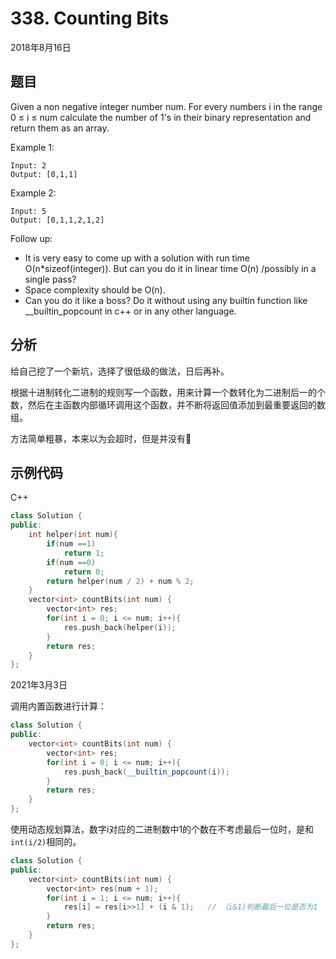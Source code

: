 # 338. Counting Bits

2018年8月16日

## 题目

Given a non negative integer number num. For every numbers i in the range 0 ≤ i ≤ num calculate the number of 1's in their binary representation and return them as an array.

Example 1:

```no
Input: 2
Output: [0,1,1]
```

Example 2:

```no
Input: 5
Output: [0,1,1,2,1,2]
```

Follow up:

- It is very easy to come up with a solution with run time O(n*sizeof(integer)). But can you do it in linear time O(n) /possibly in a single pass?
- Space complexity should be O(n).
- Can you do it like a boss? Do it without using any builtin function like __builtin_popcount in c++ or in any other language.

## 分析

给自己挖了一个新坑，选择了很低级的做法，日后再补。

根据十进制转化二进制的规则写一个函数，用来计算一个数转化为二进制后一的个数，然后在主函数内部循环调用这个函数，并不断将返回值添加到最重要返回的数组。

方法简单粗暴，本来以为会超时，但是并没有🤔

## 示例代码

C++

```cpp
class Solution {
public:
    int helper(int num){
        if(num ==1)
            return 1;
        if(num ==0)
            return 0;
        return helper(num / 2) + num % 2;
    }
    vector<int> countBits(int num) {
        vector<int> res;
        for(int i = 0; i <= num; i++){
            res.push_back(helper(i));
        }
        return res;
    }
};
```

2021年3月3日

调用内置函数进行计算：

```cpp
class Solution {
public:
    vector<int> countBits(int num) {
        vector<int> res;
        for(int i = 0; i <= num; i++){
            res.push_back(__builtin_popcount(i));
        }
        return res;
    }
};
```

使用动态规划算法，数字i对应的二进制数中1的个数在不考虑最后一位时，是和``int(i/2)``相同的。

```cpp
class Solution {
public:
    vector<int> countBits(int num) {
        vector<int> res(num + 1);
        for(int i = 1; i <= num; i++){
            res[i] = res[i>>1] + (i & 1);   // （i&1)判断最后一位是否为1
        }
        return res;
    }
};
```